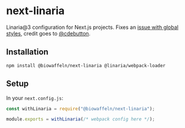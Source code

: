 # next-linaria

Linaria@3 configuration for Next.js projects. Fixes an [issue with global styles](https://github.com/callstack/linaria/issues/724#issuecomment-775643517), credit goes to [@cdebutton](https://github.com/cdebotton).

## Installation

```
npm install @biowaffeln/next-linaria @linaria/webpack-loader
```

## Setup

In your `next.config.js`:

```js
const withLinaria = require("@biowaffeln/next-linaria");

module.exports = withLinaria(/* webpack config here */);
```
